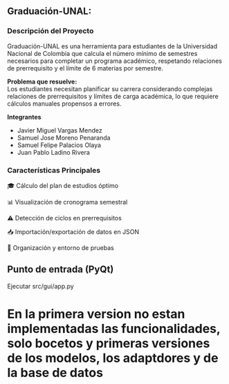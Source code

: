 ## Graduación-UNAL:
### Descripción del Proyecto
Graduación-UNAL es una herramienta para estudiantes de la Universidad Nacional de Colombia que calcula el número mínimo de semestres necesarios para completar un programa académico, respetando relaciones de prerrequisito y el límite de 6 materias por semestre.

**Problema que resuelve:**  
Los estudiantes necesitan planificar su carrera considerando complejas relaciones de prerrequisitos y límites de carga académica, lo que requiere cálculos manuales propensos a errores.

**Integrantes**
- Javier Miguel Vargas Mendez 
- Samuel Jose Moreno Penaranda
- Samuel Felipe Palacios Olaya
- Juan Pablo Ladino Rivera


### Características Principales
🎓 Cálculo del plan de estudios óptimo

📊 Visualización de cronograma semestral

⚠️ Detección de ciclos en prerrequisitos

📥 Importación/exportación de datos en JSON

🧮 Organización y entorno de pruebas 

## Punto de entrada (PyQt)

Ejecutar src/gui/app.py 

# En la primera version no estan implementadas las funcionalidades, solo bocetos y primeras versiones de los modelos, los adaptdores y de la base de datos
